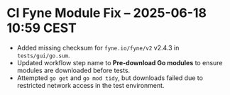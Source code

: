 # CI Fyne Module Fix – 2025-06-18 10:59 CEST

- Added missing checksum for `fyne.io/fyne/v2` v2.4.3 in `tests/gui/go.sum`.
- Updated workflow step name to **Pre-download Go modules** to ensure modules are downloaded before tests.
- Attempted `go get` and `go mod tidy`, but downloads failed due to restricted network access in the test environment.
